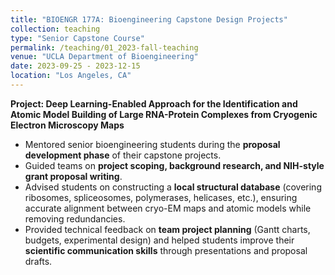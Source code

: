 ```yaml
---
title: "BIOENGR 177A: Bioengineering Capstone Design Projects"
collection: teaching
type: "Senior Capstone Course"
permalink: /teaching/01_2023-fall-teaching
venue: "UCLA Department of Bioengineering"
date: 2023-09-25 - 2023-12-15
location: "Los Angeles, CA"
---
```


**Project: Deep Learning-Enabled Approach for the Identification and Atomic Model Building of Large RNA-Protein Complexes from Cryogenic Electron Microscopy Maps**

- Mentored senior bioengineering students during the **proposal development phase** of their capstone projects.  
- Guided teams on **project scoping, background research, and NIH-style grant proposal writing**.  
- Advised students on constructing a **local structural database** (covering ribosomes, spliceosomes, polymerases, helicases, etc.), ensuring accurate alignment between cryo-EM maps and atomic models while removing redundancies.  
- Provided technical feedback on **team project planning** (Gantt charts, budgets, experimental design) and helped students improve their **scientific communication skills** through presentations and proposal drafts.  

